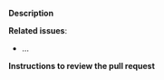 **Description**

<!-- Description of PR -->

**Related issues**:
- ...

**Instructions to review the pull request**

<!--
- Make a GitHub Access token here https://github.com/settings/tokens
- cp secrets.txt.example secrets.txt
- Update the value of GITHUB_TOKEN in secrets.txt
- install Node >= 14
- 
    
    ```
    cd $(mktemp -d --tmpdir cffbot-XXXXXX)
    git clone https://github.com/cffbots/filtering .
    git checkout <this-branch>
    source secrets.txt
    node query.mjs
    ```
-->

<!--
Review online.
-->
